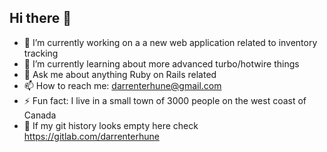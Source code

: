 ## Hi there 👋

- 🔭 I’m currently working on a a new web application related to inventory tracking
- 🌱 I’m currently learning about more advanced turbo/hotwire things
- 💬 Ask me about anything Ruby on Rails related
- 📫 How to reach me: darrenterhune@gmail.com
- ⚡ Fun fact: I live in a small town of 3000 people on the west coast of Canada
- 🔗 If my git history looks empty here check https://gitlab.com/darrenterhune
